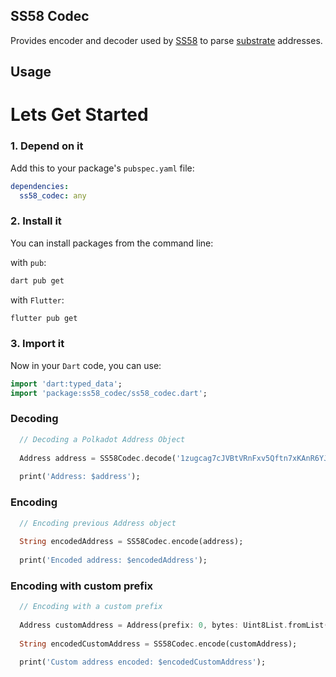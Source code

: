 ## SS58 Codec

Provides encoder and decoder used by [SS58](https://github.com/rankanizer/polkadart/tree/main/packages/ss58) to parse [substrate](https://docs.substrate.io/fundamentals/accounts-addresses-keys/) addresses.

## Usage

# Lets Get Started

### 1. Depend on it

Add this to your package's `pubspec.yaml` file:

```yaml
dependencies:
  ss58_codec: any
```

### 2. Install it

You can install packages from the command line:

with `pub`:

```css
dart pub get
```

with `Flutter`:

```css
flutter pub get
```

### 3. Import it

Now in your `Dart` code, you can use:

```dart
import 'dart:typed_data';
import 'package:ss58_codec/ss58_codec.dart';
```

### Decoding
```dart
  // Decoding a Polkadot Address Object
  
  Address address = SS58Codec.decode('1zugcag7cJVBtVRnFxv5Qftn7xKAnR6YJ9x4x3XLgGgmNnS');
 
  print('Address: $address');
```

### Encoding

```dart
  // Encoding previous Address object
  
  String encodedAddress = SS58Codec.encode(address);
  
  print('Encoded address: $encodedAddress');
```

### Encoding with custom prefix

```dart
  // Encoding with a custom prefix
  
  Address customAddress = Address(prefix: 0, bytes: Uint8List.fromList([1, 2, 3, 4]));
  
  String encodedCustomAddress = SS58Codec.encode(customAddress);
  
  print('Custom address encoded: $encodedCustomAddress');
```
